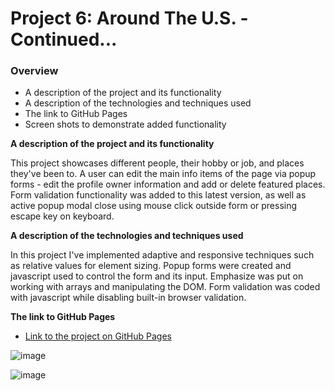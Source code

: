 # Project 6: Around The U.S. - Continued...
### Overview  
* A description of the project and its functionality  
* A description of the technologies and techniques used  
* The link to GitHub Pages  
* Screen shots to demonstrate added functionality
  
**A description of the project and its functionality**    
  
This project showcases different people, their hobby or job, and places they've been to.
A user can edit the main info items of the page via popup forms - edit the profile owner information and add or delete featured places.
Form validation functionality was added to this latest version, as well as active popup modal close using mouse click outside form or pressing escape key on keyboard.
  
**A description of the technologies and techniques used**  

In this project I've implemented adaptive and responsive techniques such as relative values for element sizing. Popup forms were created and javascript used to control the form and its input. Emphasize was put on working with arrays and manipulating the DOM.
Form validation was coded with javascript while disabling built-in browser validation.
   
  
  
**The link to GitHub Pages**  
  
* [Link to the project on GitHub Pages](https://benshur.github.io/web_project_4/)




![image](https://user-images.githubusercontent.com/99538422/184496701-70c0e5b7-5dc8-419d-aea3-e5db3f3ee3e6.png)

![image](https://user-images.githubusercontent.com/99538422/184496795-7a2c5ec2-11e3-479f-9806-6b427062cd1d.png)

